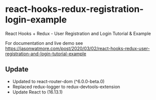 # react-hooks-redux-registration-login-example

React Hooks + Redux - User Registration and Login Tutorial & Example

For documentation and live demo see https://jasonwatmore.com/post/2020/03/02/react-hooks-redux-user-registration-and-login-tutorial-example


## Update
- Updated to react-router-dom (^6.0.0-beta.0)
- Replaced redux-logger to redux-devtools-extension
- Update React to (16.13.1)
